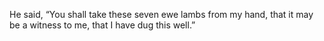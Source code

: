He said, “You shall take these seven ewe lambs from my hand, that it may be a witness to me, that I have dug this well.”